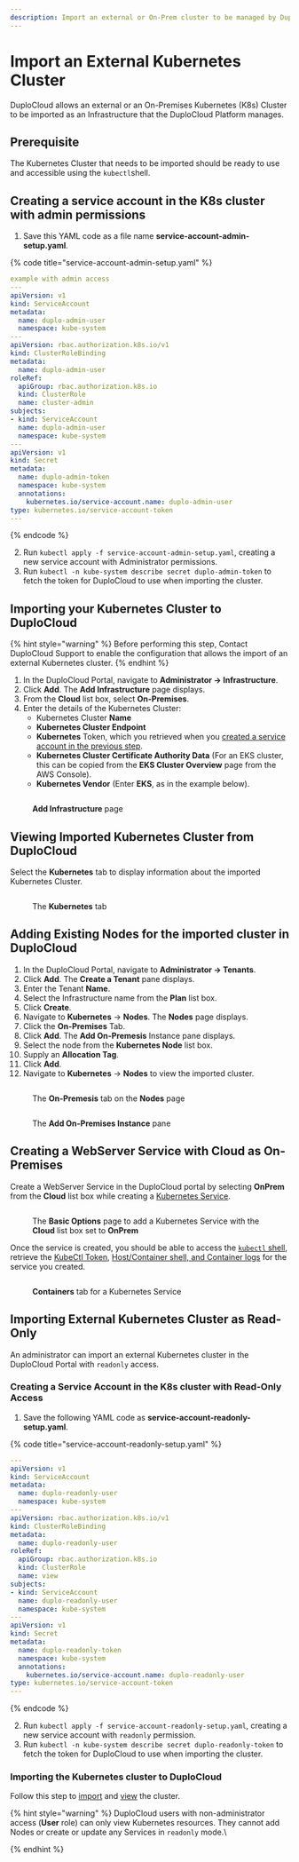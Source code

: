 ```yaml
---
description: Import an external or On-Prem cluster to be managed by DuploCloud
---
```


# Import an External Kubernetes Cluster

DuploCloud allows an external or an On-Premises Kubernetes (K8s) Cluster to be imported as an Infrastructure that the DuploCloud Platform manages.

## Prerequisite

The Kubernetes Cluster that needs to be imported should be ready to use and accessible using the `kubectl`shell.

## Creating a service account in the K8s cluster with admin permissions

1. Save this YAML code as a file name **service-account-admin-setup.yaml**.

{% code title="service-account-admin-setup.yaml" %}
```yaml
example with admin access
---
apiVersion: v1
kind: ServiceAccount
metadata:
  name: duplo-admin-user
  namespace: kube-system
---
apiVersion: rbac.authorization.k8s.io/v1
kind: ClusterRoleBinding
metadata:
  name: duplo-admin-user
roleRef:
  apiGroup: rbac.authorization.k8s.io
  kind: ClusterRole
  name: cluster-admin
subjects:
- kind: ServiceAccount
  name: duplo-admin-user
  namespace: kube-system
---
apiVersion: v1
kind: Secret
metadata:
  name: duplo-admin-token
  namespace: kube-system
  annotations:
    kubernetes.io/service-account.name: duplo-admin-user
type: kubernetes.io/service-account-token
---
```
{% endcode %}

2. Run `kubectl apply -f service-account-admin-setup.yaml`, creating a new service account with Administrator permissions.
3. Run `kubectl -n kube-system describe secret duplo-admin-token` to fetch the token for DuploCloud to use when importing the cluster.

## Importing your Kubernetes Cluster to DuploCloud

{% hint style="warning" %}
Before performing this step, Contact DuploCloud Support to enable the configuration that allows the import of an external Kubernetes cluster.
{% endhint %}

1. In the DuploCloud Portal, navigate to **Administrator -> Infrastructure**.
2. Click **Add**. The **Add Infrastructure** page displays.
3. From the **Cloud** list box, select **On-Premises**.
4. Enter the details of the Kubernetes Cluster:&#x20;
   * Kubernetes Cluster **Name**
   * **Kubernetes Cluster Endpoint**
   * **Kubernetes** Token, which you retrieved when you [created a service account in the previous step](import-an-external-kubernetes-cluster.md#creating-a-service-account-in-the-k8s-cluster-with-admin-permissions).
   * **Kubernetes Cluster Certificate Authority Data** (For an EKS cluster, this can be copied from the **EKS Cluster Overview** page from the AWS Console).&#x20;
   * **Kubernetes Vendor** (Enter **EKS**, as in the example below).

<figure><img src="../.gitbook/assets/image (421).png" alt=""><figcaption><p><strong>Add Infrastructure</strong> page</p></figcaption></figure>

## Viewing Imported Kubernetes Cluster from DuploCloud

Select the **Kubernetes** tab to display information about the imported Kubernetes Cluster.

<figure><img src="../.gitbook/assets/image (422).png" alt=""><figcaption><p>The <strong>Kubernetes</strong> tab</p></figcaption></figure>

## Adding Existing Nodes for the imported cluster in DuploCloud&#x20;

1. In the DuploCloud Portal, navigate to **Administrator -> Tenants**.
2. Click **Add**. The **Create a Tenant** pane displays.
3. Enter the Tenant **Name**.
4. Select the Infrastructure name from the **Plan** list box.
5. Click **Create**.
6. Navigate to **Kubernetes** -> **Nodes**. The **Nodes** page displays.
7. Click the **On-Premises** Tab.
8. Click **Add**. The **Add On-Premesis** Instance pane displays.
9. Select the node from the **Kubernetes Node** list box.&#x20;
10. Supply an **Allocation Tag**.
11. Click **Add**.
12. Navigate to **Kubernetes** -> **Nodes** to view the imported cluster.

<figure><img src="../.gitbook/assets/image (427).png" alt=""><figcaption><p>The <strong>On-Premesis</strong> tab on the <strong>Nodes</strong> page</p></figcaption></figure>

<figure><img src="../.gitbook/assets/image (424).png" alt=""><figcaption><p>The <strong>Add On-Premises Instance</strong> pane</p></figcaption></figure>

## Creating a WebServer Service with Cloud as On-Premises

Create a WebServer Service in the DuploCloud portal by selecting **OnPrem** from the **Cloud** list box while creating a [Kubernetes Service](../welcome-to-duplocloud/application-focussed-interface/duplocloud-common-components/app-service-and-cloud-services.md).

<figure><img src="../.gitbook/assets/image (426).png" alt=""><figcaption><p>The <strong>Basic Options</strong> page to add a Kubernetes Service with the <strong>Cloud</strong> list box set to <strong>OnPrem</strong></p></figcaption></figure>

Once the service is created, you should be able to access the [`kubectl` shell](kubectl/kubectl-shell/#accessing-the-kubectl-shell-in-the-duplocloud-portal), retrieve the [KubeCtl Token](kubectl-setup/kubectl-token.md), [Host/Container shell, and Container logs](../overview/aws-services/containers/eks-containers-and-services/#kubernetes-containers) for the service you created.

<figure><img src="../.gitbook/assets/image (428).png" alt=""><figcaption><p><strong>Containers</strong> tab for a Kubernetes Service</p></figcaption></figure>

## Importing External Kubernetes Cluster as Read-Only

An administrator can import an external Kubernetes cluster in the DuploCloud Portal with `readonly` access.

### Creating a Service Account in the K8s cluster with R**ead-Only** Access

1. Save the following YAML code as **service-account-readonly-setup.yaml**.

{% code title="service-account-readonly-setup.yaml" %}
```yaml
---
apiVersion: v1
kind: ServiceAccount
metadata:
  name: duplo-readonly-user
  namespace: kube-system
---
apiVersion: rbac.authorization.k8s.io/v1
kind: ClusterRoleBinding
metadata:
  name: duplo-readonly-user
roleRef:
  apiGroup: rbac.authorization.k8s.io
  kind: ClusterRole
  name: view
subjects:
- kind: ServiceAccount
  name: duplo-readonly-user
  namespace: kube-system
---
apiVersion: v1
kind: Secret
metadata:
  name: duplo-readonly-token
  namespace: kube-system
  annotations:
    kubernetes.io/service-account.name: duplo-readonly-user
type: kubernetes.io/service-account-token
---
```
{% endcode %}

2. Run `kubectl apply -f service-account-readonly-setup.yaml`, creating a new service account with `readonly` permission.
3. Run `kubectl -n kube-system describe secret duplo-readonly-token` to fetch the token for DuploCloud to use when importing the cluster.

### Importing the Kubernetes cluster to DuploCloud&#x20;

Follow this step to [import](import-an-external-kubernetes-cluster.md#importing-your-kubernetes-cluster-to-duplocloud) and [view](import-an-external-kubernetes-cluster.md#viewing-imported-kubernetes-cluster-from-duplocloud) the cluster.

{% hint style="warning" %}
DuploCloud users with non-administrator access (**User** role) can only view Kubernetes resources. They cannot add Nodes or create or update any Services in `readonly` mode.\

{% endhint %}
